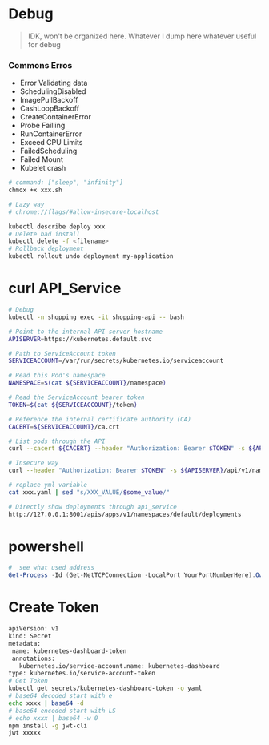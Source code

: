 # Debug
> IDK, won't be organized here. Whatever I dump here whatever useful for debug

### Commons Erros
- Error Validating data
- SchedulingDisabled
- ImagePullBackoff
- CashLoopBackoff
- CreateContainerError
- Probe Failling
- RunContainerError
- Exceed CPU Limits
- FailedScheduling
- Failed Mount
- Kubelet crash


```bash
# command: ["sleep", "infinity"]
chmox +x xxx.sh

# Lazy way
# chrome://flags/#allow-insecure-localhost

kubectl describe deploy xxx
# Delete bad install
kubectl delete -f <filename>
# Rollback deployment
kubectl rollout undo deployment my-application
```
# curl API_Service 
```bash
# Debug
kubectl -n shopping exec -it shopping-api -- bash

# Point to the internal API server hostname
APISERVER=https://kubernetes.default.svc

# Path to ServiceAccount token
SERVICEACCOUNT=/var/run/secrets/kubernetes.io/serviceaccount

# Read this Pod's namespace
NAMESPACE=$(cat ${SERVICEACCOUNT}/namespace)

# Read the ServiceAccount bearer token
TOKEN=$(cat ${SERVICEACCOUNT}/token)

# Reference the internal certificate authority (CA)
CACERT=${SERVICEACCOUNT}/ca.crt

# List pods through the API
curl --cacert ${CACERT} --header "Authorization: Bearer $TOKEN" -s ${APISERVER}/api/v1/namespaces/shopping/pods/ 

# Insecure way
curl --header "Authorization: Bearer $TOKEN" -s ${APISERVER}/api/v1/namespaces/shopping/pods/ --insecure

# replace yml variable
cat xxx.yaml | sed "s/XXX_VALUE/$some_value/"

# Directly show deployments through api_service
http://127.0.0.1:8001/apis/apps/v1/namespaces/default/deployments
```

# powershell
```powershell
#  see what used address
Get-Process -Id (Get-NetTCPConnection -LocalPort YourPortNumberHere).OwningProcess
```

# Create Token
```bash
apiVersion: v1
kind: Secret
metadata:
 name: kubernetes-dashboard-token
 annotations:
   kubernetes.io/service-account.name: kubernetes-dashboard
type: kubernetes.io/service-account-token
# Get Token
kubectl get secrets/kubernetes-dashboard-token -o yaml
# base64 decoded start with e
echo xxxx | base64 -d
# base64 encoded start with LS 
# echo xxxx | base64 -w 0
npm install -g jwt-cli
jwt xxxxx
```